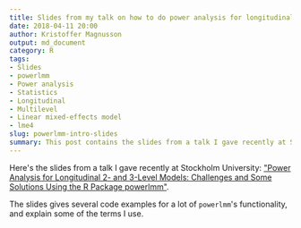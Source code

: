 ```yaml
---
title: Slides from my talk on how to do power analysis for longitudinal 2- and 3-level models.
date: 2018-04-11 20:00
author: Kristoffer Magnusson
output: md_document
category: R
tags: 
- Slides
- powerlmm
- Power analysis
- Statistics
- Longitudinal
- Multilevel
- Linear mixed-effects model
- lme4
slug: powerlmm-intro-slides
summary: This post contains the slides from a talk I gave recently at Stockholm University
---
```


Here's the slides from a talk I gave recently at Stockholm University: ["Power Analysis for Longitudinal 2- and 3-Level Models: Challenges and Some Solutions Using the R Package powerlmm"](/slides/powerlmm-intro-20180411/).

The slides gives several code examples for a lot of `powerlmm`'s functionality, and explain some of the terms I use. 
